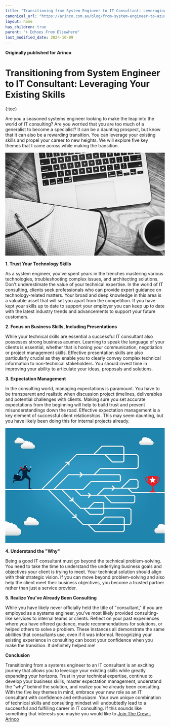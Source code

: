 ```yaml
---
title: "Transitioning from System Engineer to IT Consultant: Leveraging Your Existing Skills"
canonical_url: "https://arinco.com.au/blog/from-system-engineer-to-azure-consultant/"
layout: home
has_children: true
parent: "🌀 Echoes From Elsewhere" 
last_modified_date: 2024-10-09
---
```

**Originally published for Arinco**

# Transitioning from System Engineer to IT Consultant: Leveraging Your Existing Skills

{:toc}

Are you a seasoned systems engineer looking to make the leap into the world of IT consulting? Are you worried that you are too much of a generalist to become a specialist? It can be a daunting prospect, but know that it can also be a rewarding transition. You can leverage your existing skills and propel your career to new heights. We will explore five key themes that I came across while making the transition.

<img src="/assets/blog-images/System-Engineer-Image1.png" alt="The System Engineer" width="600">

**1. Trust Your Technology Skills**

As a system engineer, you've spent years in the trenches mastering various technologies, troubleshooting complex issues, and architecting solutions. Don't underestimate the value of your technical expertise. In the world of IT consulting, clients seek professionals who can provide expert guidance on technology-related matters. Your broad and deep knowledge in this area is a valuable asset that will set you apart from the competition. If you have kept your skills up to date to support your employer you can keep up to date with the latest industry trends and advancements to support your future customers.

**2. Focus on Business Skills, Including Presentations**

While your technical skills are essential a successful IT consultant also possesses strong business acumen. Learning to speak the language of your clients is essential, whether that is honing your communication, negotiation or project management skills. Effective presentation skills are also particularly crucial as they enable you to clearly convey complex technical information to non-technical stakeholders. You should invest time in improving your ability to articulate your ideas, proposals and solutions.


**3. Expectation Management**

In the consulting world, managing expectations is paramount. You have to be transparent and realistic when discussion project timelines, deliverables and potential challenges with clients. Making sure you set accurate expectations from the beginning will help to build trust and prevent misunderstandings down the road. Effective expectation management is a key element of successful client relationships. This may seem daunting, but you have likely been doing this for internal projects already.

<img src="/assets/blog-images/System-Engineer-Image2.png" alt="Expectation Management" width="600">

**4. Understand the "Why"**

Being a good IT consultant must go beyond the technical problem-solving. You need to take the time to understand the underlying business goals and objectives your client is trying to meet. Your technical solution should align with their strategic vision. If you can move beyond problem-solving and also help the client meet their business objectives, you become a trusted partner rather than just a service provider.

**5. Realize You've Already Been Consulting**

While you have likely never officially held the title of "consultant," if you are employed as a systems engineer, you've most likely provided consulting-like services to internal teams or clients. Reflect on your past experiences where you have offered guidance, made recommendations for solutions, or helped others to solve a problem. These instances all demonstrate the same abilities that consultants use, even if it was informal. Recognizing your existing experience in consulting can boost your confidence when you make the transition. It definitely helped me!

**Conclusion**

Transitioning from a systems engineer to an IT consultant is an exciting journey that allows you to leverage your existing skills while greatly expanding your horizons. Trust in your technical expertise, continue to develop your business skills, master expectation management, understand the "why" behind the solution, and realize you've already been consulting. With the five key themes in mind, embrace your new role as an IT consultant with confidence and enthusiasm. Your own unique combination of technical skills and consulting mindset will undoubtedly lead to a successful and fulfilling career in IT consulting. If this sounds like something that interests you maybe you would like to [Join The Crew - Arinco](https://arinco.com.au/join-the-crew/)
